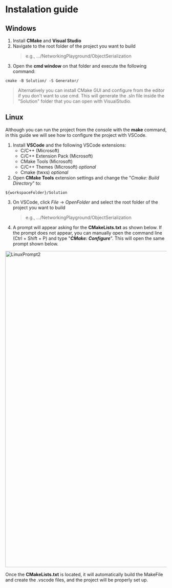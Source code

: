 # Instalation guide

## Windows

1. Install **CMake** and **Visual Studio**
2. Navigate to the root folder of the project you want to build
   > e.g., .../NetworkingPlayground/ObjectSerialization
3. Open the **cmd window** on that folder and execute the following command:
```
cmake -B Solution/ -S Generator/
```
  > Alternatively you can install CMake GUI and configure from the editor if you don't want to use cmd.
This will generate the .sln file inside the "Solution" folder that you can open with VisualStudio.


## Linux

Although you can run the project from the console with the **make** command, in this guide we will see how to configure the project with VSCode.

1. Install **VSCode** and the following VSCode extensions:
   - C/C++ (Microsoft)
   - C/C++ Extension Pack (Microsoft)
   - CMake Tools (Microsoft)
   - C/C++ Themes (Microsoft) *optional*
   - Cmake (twxs) *optional*
2. Open **CMake Tools** extension settings and change the "*Cmake: Build Directory*" to:
```
${workspaceFolder}/Solution
```
3. On VSCode, click  *File* -> *OpenFolder* and select the root folder of the project you want to build 
    > e.g., .../NetworkingPlayground/ObjectSerialization
4. A prompt will appear asking for the **CMakeLists.txt** as shown below. 
If the prompt does not appear, you can manually open the command line (Ctrl + Shift + P) and type "***CMake: Configure***". This will open the same prompt shown below.
  <img width="987" alt="LinuxPrompt2" src="https://github.com/user-attachments/assets/91865519-2d18-44fb-954d-5e62add03af7" />

Once the **CMakeLists.txt** is located, it will automatically build the MakeFile and create the .vscode files, and the project will be properly set up.
